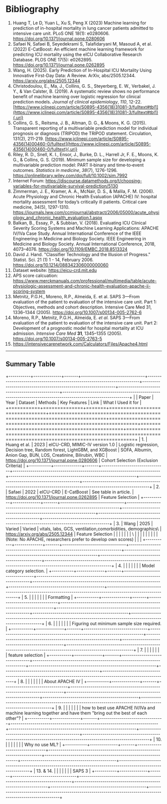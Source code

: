# Bibliography

1.  Huang T, Le D, Yuan L, Xu S, Peng X (2023) Machine learning for prediction of in-hospital mortality in lung cancer patients admitted to intensive care unit. PLoS ONE 18(1): e0280606. <https://doi.org/10.1371/journal.pone.0280606>
2.  Safaei N, Safaei B, Seyedekrami S, Talafidaryani M, Masoud A, et al. (2022) E-CatBoost: An efficient machine learning framework for predicting ICU mortality using the eICU Collaborative Research Database. PLOS ONE 17(5): e0262895. <https://doi.org/10.1371/journal.pone.0262895>
3.  Wang, H. (2025). Early Prediction of In-Hospital ICU Mortality Using Innovative First-Day Data: A Review. ArXiv, abs/2505.12344. <https://arxiv.org/abs/2505.12344>
4.  Christodoulou, E., Ma, J., Collins, G. S., Steyerberg, E. W., Verbakel, J. Y., & Van Calster, B. (2019). A systematic review shows no performance benefit of machine learning over logistic regression for clinical prediction models. *Journal of clinical epidemiology*, *110*, 12-22. [https://www.jclinepi.com/article/S0895-4356(18)31081-3/fulltext#tbl1](https://www.jclinepi.com/article/S0895-4356(18)31081-3/fulltext#tbl1){.uri}
5.  Collins, G. S., Reitsma, J. B., Altman, D. G., & Moons, K. G. (2015). Transparent reporting of a multivariable prediction model for individual prognosis or diagnosis (TRIPOD) the TRIPOD statement. Circulation, 131(2), 211-219. [https://www.jclinepi.com/article/S0895-4356(14)00460-0/fulltext](https://www.jclinepi.com/article/S0895-4356(14)00460-0/fulltext){.uri}
6.  Riley, R. D., Snell, K. I., Ensor, J., Burke, D. L., Harrell Jr, F. E., Moons, K. G., & Collins, G. S. (2019). Minimum sample size for developing a multivariable prediction model: PART II‐binary and time‐to‐event outcomes. *Statistics in medicine*, *38*(7), 1276-1296. <https://onlinelibrary.wiley.com/doi/full/10.1002/sim.7992>
7.  Internet Forum: <https://discourse.datamethods.org/t/choosing-variables-for-mutivariable-survival-prediction/5130>
8.  Zimmerman, J. E., Kramer, A. A., McNair, D. S., & Malila, F. M. (2006). Acute Physiology and Chronic Health Evaluation (APACHE) IV: hospital mortality assessment for today’s critically ill patients. Critical care medicine, 34(5), 1297-1310. <https://journals.lww.com/ccmjournal/abstract/2006/05000/acute_physiology_and_chronic_health_evaluation.1.aspx>
9.  Balkan, B., Essay, P., & Subbian, V. (2018). Evaluating ICU Clinical Severity Scoring Systems and Machine Learning Applications: APACHE IV/IVa Case Study. Annual International Conference of the IEEE Engineering in Medicine and Biology Society. IEEE Engineering in Medicine and Biology Society. Annual International Conference, 2018, 4073–4076. <https://doi.org/10.1109/EMBC.2018.8513324>
10. David J. Hand. "Classifier Technology and the Illusion of Progress." Statist. Sci. 21 (1) 1 - 14, February 2006. <https://doi.org/10.1214/088342306000000060>
11. Dataset website: <https://eicu-crd.mit.edu>
12. APS score calcuation: <https://www.merckmanuals.com/professional/multimedia/table/acute-physiologic-assessment-and-chronic-health-evaluation-apache-ii-scoring-system>
13. Metnitz, P.G.H., Moreno, R.P., Almeida, E. et al. SAPS 3—From evaluation of the patient to evaluation of the intensive care unit. Part 1: Objectives, methods and cohort description. Intensive Care Med 31, 1336–1344 (2005). <https://doi.org/10.1007/s00134-005-2762-6>
14. Moreno, R.P., Metnitz, P.G.H., Almeida, E. *et al.* SAPS 3—From evaluation of the patient to evaluation of the intensive care unit. Part 2: Development of a prognostic model for hospital mortality at ICU admission. *Intensive Care Med* **31**, 1345–1355 (2005). <https://doi.org/10.1007/s00134-005-2763-5>
15. <https://intensivecarenetwork.com/Calculators/Files/Apache4.html>

------------------------------------------------------------------------

## Summary Table

+-----------+--------------+-------+--------------------------------+--------------------------------------------------------------------------+----------------------------------------------------------------+------------------------------------------------+---------------------------------------------------------------------------------------------------------------+
|           | Paper        | Year  | Dataset                        | Methods                                                                  | Key Features                                                   | Link                                           | What I Used it for                                                                                            |
+===========+==============+=======+================================+==========================================================================+================================================================+================================================+===============================================================================================================+
| 1.        | Huang et al. | 2023  | eICU-CRD, MIMIC-IV version 1.0 | Logistic regression, Decision tree, Random forest, LightGBM, and XGBoost | SOFA, Albumin, Anion Gap, BUN, LOS, Creatinine, Bilirubin, WBC | <https://doi.org/10.1371/journal.pone.0280606> | Cohort Selection (Exclusion Criteria)                                                                         |
+-----------+--------------+-------+--------------------------------+--------------------------------------------------------------------------+----------------------------------------------------------------+------------------------------------------------+---------------------------------------------------------------------------------------------------------------+
| 2.        | Safaei       | 2022  | eICU-CRD                       | E-CatBoost                                                               | See table in article.                                          | <https://doi.org/10.1371/journal.pone.0262895> | Feature Selection                                                                                             |
+-----------+--------------+-------+--------------------------------+--------------------------------------------------------------------------+----------------------------------------------------------------+------------------------------------------------+---------------------------------------------------------------------------------------------------------------+
| 3.        | Wang         | 2025  | Varied                         | Varied                                                                   | vitals, labs, GCS, ventilation,comorbidities, demographics\    | <https://arxiv.org/abs/2505.12344>             | Feature Selection                                                                                             |
|           |              |       |                                |                                                                          | \                                                              |                                                |                                                                                                               |
|           |              |       |                                |                                                                          | (Note: No APACHE, researchers prefer to develop own scores)    |                                                |                                                                                                               |
+-----------+--------------+-------+--------------------------------+--------------------------------------------------------------------------+----------------------------------------------------------------+------------------------------------------------+---------------------------------------------------------------------------------------------------------------+
| 4\.       |              |       |                                |                                                                          |                                                                |                                                | Model category selection.                                                                                     |
+-----------+--------------+-------+--------------------------------+--------------------------------------------------------------------------+----------------------------------------------------------------+------------------------------------------------+---------------------------------------------------------------------------------------------------------------+
| 5\.       |              |       |                                |                                                                          |                                                                |                                                | Formatting                                                                                                    |
+-----------+--------------+-------+--------------------------------+--------------------------------------------------------------------------+----------------------------------------------------------------+------------------------------------------------+---------------------------------------------------------------------------------------------------------------+
| 6\.       |              |       |                                |                                                                          |                                                                |                                                | Figuring out minimum sample size required.                                                                    |
+-----------+--------------+-------+--------------------------------+--------------------------------------------------------------------------+----------------------------------------------------------------+------------------------------------------------+---------------------------------------------------------------------------------------------------------------+
| 7\.       |              |       |                                |                                                                          |                                                                |                                                | feature selection                                                                                             |
+-----------+--------------+-------+--------------------------------+--------------------------------------------------------------------------+----------------------------------------------------------------+------------------------------------------------+---------------------------------------------------------------------------------------------------------------+
| 8.        |              |       |                                |                                                                          |                                                                |                                                | About APACHE IV                                                                                               |
+-----------+--------------+-------+--------------------------------+--------------------------------------------------------------------------+----------------------------------------------------------------+------------------------------------------------+---------------------------------------------------------------------------------------------------------------+
| 9.        |              |       |                                |                                                                          |                                                                |                                                | how to best use APACHE IV/IVa and machine learning together and have them "bring out the best of each other"? |
+-----------+--------------+-------+--------------------------------+--------------------------------------------------------------------------+----------------------------------------------------------------+------------------------------------------------+---------------------------------------------------------------------------------------------------------------+
| 10\.      |              |       |                                |                                                                          |                                                                |                                                | Why no use ML?                                                                                                |
+-----------+--------------+-------+--------------------------------+--------------------------------------------------------------------------+----------------------------------------------------------------+------------------------------------------------+---------------------------------------------------------------------------------------------------------------+
| 13. & 14. |              |       |                                |                                                                          |                                                                |                                                | SAPS 3                                                                                                        |
+-----------+--------------+-------+--------------------------------+--------------------------------------------------------------------------+----------------------------------------------------------------+------------------------------------------------+---------------------------------------------------------------------------------------------------------------+
